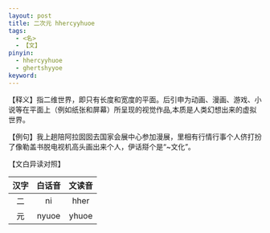 ```yaml
---
layout: post
title: 二次元 hhercyyhuoe
tags:
  - <名>
  - 【文】
pinyin: 
  - hhercyyhuoe
  - ghertshyyoe
keyword: 
---
```


【释义】指二维世界，即只有长度和宽度的平面。后引申为动画、漫画、游戏、小说等在平面上（例如纸张和屏幕）所呈现的视觉作品,本质是人类幻想出来的虚拟世界。                                

【例句】我上趟陪阿拉囡囡去国家会展中心参加漫展，里相有行情行事个人侪打扮了像勒盖书脱电视机高头画出来个人，伊话搿个是“~文化”。                         

【文白异读对照】                

| 汉字 | 白话音 | 文读音 |        
| :---: | :---: | :---: |           
| 二 | ni | hher |        
| 元 | nyuoe | yhuoe |        

